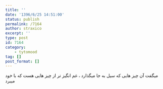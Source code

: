 ```yaml
---
title: ''
date: '1396/6/25 14:51:00'
status: publish
permalink: /7164
author: straxico
excerpt: ''
type: post
id: 7164
category:
    - tytomood
tag: []
post_format: []
---
```

میگفت آن چیز هایی که سیل به جا میگذارد ، غم انگیز تر از چیز هایی هست که با خود میبرد